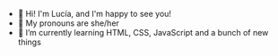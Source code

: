 - 👋 Hi! I'm Lucía, and I'm happy to see you!
- 👀 My pronouns are she/her
- 🌱 I’m currently learning HTML, CSS, JavaScript and a bunch of new things


<!---
ruadaslucia/ruadaslucia is a ✨ special ✨ repository because its `README.md` (this file) appears on your GitHub profile.
You can click the Preview link to take a look at your changes.
--->
